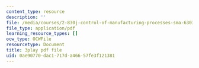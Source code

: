 ```yaml
---
content_type: resource
description: ''
file: /media/courses/2-830j-control-of-manufacturing-processes-sma-6303-spring-2008/0ae90770dac1717da46657fe3f121381_turMcLH-o_o.pdf
file_type: application/pdf
learning_resource_types: []
ocw_type: OCWFile
resourcetype: Document
title: 3play pdf file
uid: 0ae90770-dac1-717d-a466-57fe3f121381
---
```

